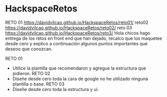 # HackspaceRetos
RETO 01 https://davidvilcao.github.io/HackspaceRetos/reto01/  reto02 https://davidvilcao.github.io/HackspaceRetos/reto02/ reto 03 https://davidvilcao.github.io/HackspaceRetos/reto3/
Hola chicos hago entrega de los retos en front end que han dejado, recalco que los maquetee desde cero y explico a continuación
algunos puntos importantes que deseoo que conozcan. 

RETO 01 
- Utilice la plantilla que recomendaron y agregue la estructura que pidieron.
RETO 02 
- Diseñe desde cero toda la cara de google no he utilizado ninguna plantilla o base.
RETO 03
- Diseñe desde cero toda la estructura y ui. 
